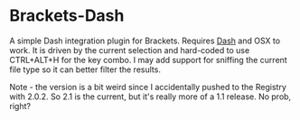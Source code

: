 Brackets-Dash
===

A simple Dash integration plugin for Brackets. Requires [Dash](http://kapeli.com/dash) and OSX to work. It is driven by the current selection and hard-coded to use CTRL+ALT+H for the key combo. I may add support for sniffing the current file type so it can better filter the results.

Note - the version is a bit weird since I accidentally pushed to the Registry with 2.0.2. So 2.1 is the current, but it's really more of a 1.1 release. No prob, right?
